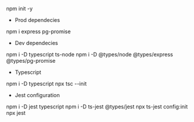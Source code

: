 npm init -y

- Prod dependecies

npm i express pg-promise

- Dev dependecies

npm i -D typescript ts-node
npm i -D @types/node @types/express @types/pg-promise

- Typescript

npm i -D typescript
npx tsc --init

- Jest configuration

npm i -D jest typescript
npm i -D ts-jest @types/jest
npx ts-jest config:init
npx jest